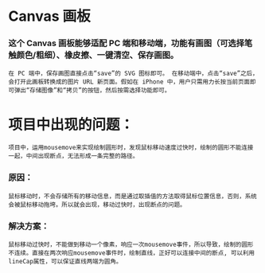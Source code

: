 # Canvas 画板

### 这个 Canvas 画板能够适配 PC 端和移动端，功能有画图（可选择笔触颜色/粗细）、橡皮擦、一键清空、保存画图。

    在 PC 端中，保存画图直接点击“save”的 SVG 图标即可。 在移动端中，点击“save”之后，会打开此画板转换成的图片 URL 新页面。假如在 iPhone 中，用户只需用力长按当前页面即可弹出“存储图像”和“拷贝”的按钮，然后按需选择功能即可。



# 项目中出现的问题：

    项目中，运用mousemove来实现绘制圆形时，发现鼠标移动速度过快时，绘制的圆形不能连接一起，中间出现断点，无法形成一条完整的路径。

### 原因：
    鼠标移动时，不会存储所有的移动信息，而是通过取插值的方法取得鼠标位置信息，否则，系统会被鼠标移动拖垮。所以就会出现，移动过快时，出现断点的问题。

### 解决方案：

    鼠标移动过快时，不能做到移动一个像素，响应一次mousemove事件，所以导致，绘制的圆形不连续。直接在两次响应mousemove事件时，绘制直线，正好可以连接中间的断点, 可以利用lineCap属性，可以保证直线两端为圆角。
